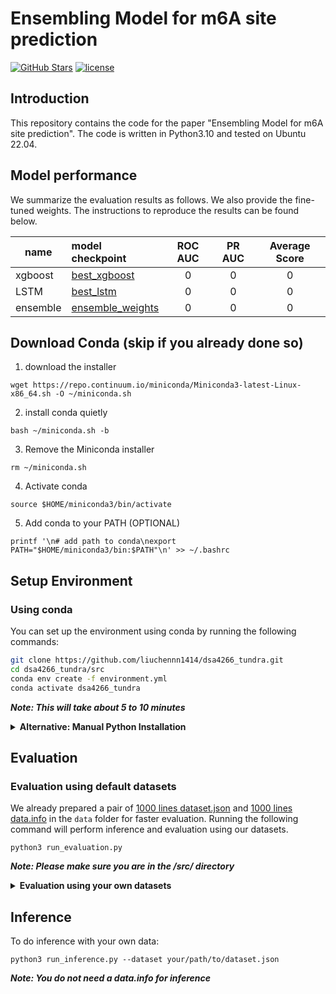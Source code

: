 # Ensembling Model for m6A site prediction
[![GitHub Stars](https://img.shields.io/github/stars/liuchennn1414/dsa4266_tundra?style=social)](https://github.com/liuchennn1414/dsa4266_tundra)
[![license](https://img.shields.io/badge/License-MIT-blue.svg)](https://github.com/liuchennn1414/dsa4266_tundra/blob/main/LICENSE)
## Introduction
This repository contains the code for the paper "Ensembling Model for m6A site prediction". The code is written in Python3.10 and tested on Ubuntu 22.04. 

## Model performance
We summarize the evaluation results as follows. We also provide the fine-tuned weights. The instructions to reproduce the results can be found below.

| name | model checkpoint | ROC AUC | PR AUC  | Average Score |
|------------|:----------------------------------------|:----------:|:-------:|:-----:|
| xgboost | [best_xgboost](../ensemble/best_xgboost.json) | 0 | 0 | 0 |
| LSTM | [best_lstm](../ensemble/best_lstm_tuned.h5) | 0 | 0 | 0 |
| ensemble | [ensemble_weights](../ensemble/ensemble_weights.pkl) | 0 | 0 | 0 |

## Download Conda (skip if you already done so)
1. download the installer
```
wget https://repo.continuum.io/miniconda/Miniconda3-latest-Linux-x86_64.sh -O ~/miniconda.sh
```
2. install conda quietly
```
bash ~/miniconda.sh -b
```
3. Remove the Miniconda installer
```
rm ~/miniconda.sh
```
4. Activate conda
```
source $HOME/miniconda3/bin/activate
```
5. Add conda to your PATH (OPTIONAL)
```
printf '\n# add path to conda\nexport PATH="$HOME/miniconda3/bin:$PATH"\n' >> ~/.bashrc
```
## Setup Environment

### Using conda

You can set up the environment using conda by running the following commands:

```bash
git clone https://github.com/liuchennn1414/dsa4266_tundra.git
cd dsa4266_tundra/src
conda env create -f environment.yml
conda activate dsa4266_tundra
```
<I>**Note: This will take about 5 to 10 minutes**</I>
<details>
<summary><B>Alternative: Manual Python Installation</B></summary>

You can also install Python manually by running the following commands, but you may run into version conflicts. 
```
git clone https://github.com/liuchennn1414/dsa4266_tundra.git
cd dsa4266_tundra/src
sudo apt update
sudo apt-get install -y python3.10 python3-pip
```
Check if Python is already installed:
```
python --version
pip --version
```
Then install the required packages:
```
pip install -r requirements.txt
```
</details>

## Evaluation
### Evaluation using default datasets
We already prepared a pair of [1000 lines dataset.json](data/dataset1000.json) and [1000 lines data.info](data1000.info) in the `data` folder for faster evaluation. Running the following command will perform inference and evaluation using our datasets.
```
python3 run_evaluation.py
```
<I>**Note: Please make sure you are in the /src/ directory**</I>

<details>
<summary><B>Evaluation using your own datasets</B></summary>

If you wish to evaluate our model with your own data.
```
python3 run_evaluation.py --dataset your/path/to/dataset.json --info your/path/to/data.info
```
<I>**Note: Your data.info should contain the true labels.**</I>
</details>

## Inference
To do inference with your own data:
```
python3 run_inference.py --dataset your/path/to/dataset.json
```
<I>**Note: You do not need a data.info for inference**</I>